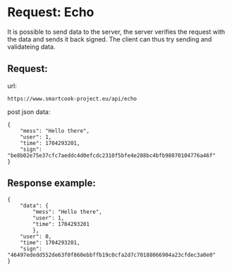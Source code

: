 # Request: Echo

It is possible to send data to the server, the server verifies the request with the data and sends it back signed. The client can thus try sending and validateing data.

## Request:

url:

```
https://www.smartcook-project.eu/api/echo
```

post json data:

```
{
    "mess": "Hello there",
    "user": 1,
    "time": 1704293201,
    "sign": "be8b02e75e37cfc7aeddc4d0efcdc2310f5bfe4e288bc4bfb98070104776a46f"
}
```

## Response example:

```
{
    "data": {
        "mess": "Hello there",
        "user": 1,
        "time": 1704293201
        },
    "user": 0,
    "time": 1704293201,
    "sign": "46497ededd552de63f0f860ebbffb19c0cfa2d7c70188066904a23cfdec3a0e0"
}
```
